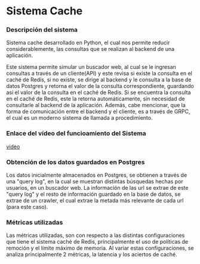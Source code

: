 # Sistema Cache

### Descripción del sistema

Sistema cache desarrollado en Python, el cual nos permite reducir considerablemente, las consultas que se realizan al backend de una aplicación.

Este sistema permite simular un buscador web, al cual se le ingresan consultas a través de un cliente(API) y este revisa si existe la consulta en el caché de Redis, si no existe, se dirige al backend y le consulta a la base de datos Postgres y retorna el valor de la consulta correspondiente, guardando así el valor de la consulta en el caché de Redis. Si se encuentra la consulta en el caché de Redis, este la retorna automáticamente, sin necesidad de consultarle al backend de la aplicación. Además, cabe mencionar, que la forma de comunicación entre el backend y el cliente, es a través de GRPC, el cual es un moderno sistema de llamada a procedimiento.

### Enlace del vídeo del funcioamiento del Sistema

[video](https://player.vimeo.com/video/751082572?h=0881c993b2&amp;badge=0&amp;autopause=0&amp;player_id=0&amp;app_id=58479)

### Obtención de los datos guardados en Postgres

Los datos inicialmente almacenados en Postgres, se obtienen a través de una "query log", en la cual se muestran distintas búsquedas hechas por usuarios, en un buscador web. La información de las url se extrae de este "query log" y el resto de información guardado en la base de datos, se extrae de un crawler, el cual extrae la metada más relevante de cada url (para este caso).

### Métricas utilizadas

Las métricas utilizadas, son con respecto a las distintas configuraciones que tiene el sistema caché de Redis, principalmente el uso de políticas de remoción y el límite máximo de memoria. Al variar estas configuraciones, se analiza principalmente 2 métricas, la latencia y los aciertos de caché.

